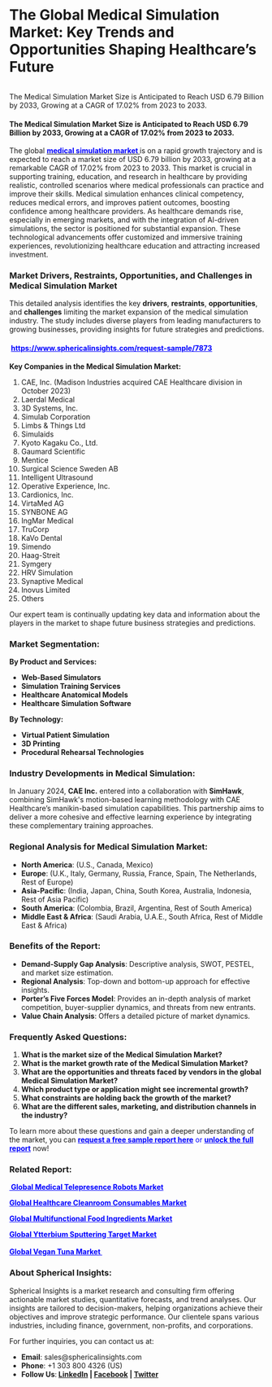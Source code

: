 <div class="wow_read_blog_hdr_img">
<div class="wow_read_blog_hdr_img_innr">
<h1>The Global Medical Simulation Market: Key Trends and Opportunities Shaping Healthcare&rsquo;s Future</h1>
</div>
<div class="wow_main_float_head_img"><img src="https://www.vevioz.com/upload/photos/2025/01/Z8NYTHQitPDtNOU6lMDk_27_42bd4b6d00ceb50fb6cac3d78b372325_image.jpg" alt="" /></div>
</div>
<div class="read-blog-container">
<div class="read-blog-desc">
<p class="mb-0">The Medical Simulation Market Size is Anticipated to Reach USD 6.79 Billion by 2033, Growing at a CAGR of 17.02% from 2023 to 2033.</p>
</div>
<div class="read-content">
<div class="markdown prose w-full break-words dark:prose-invert light">
<h4><strong>The Medical Simulation Market Size is Anticipated to Reach USD 6.79 Billion by 2033, Growing at a CAGR of 17.02% from 2023 to 2033.</strong></h4>
<p>The global&nbsp;<a href="https://www.sphericalinsights.com/reports/medical-simulation-market" target="_blank" rel="noopener"><strong><span style="color: #0000ff;">medical simulation market</span>&nbsp;</strong></a>is on a rapid growth trajectory and is expected to reach a market size of USD 6.79 billion by 2033, growing at a remarkable CAGR of 17.02% from 2023 to 2033. This market is crucial in supporting training, education, and research in healthcare by providing realistic, controlled scenarios where medical professionals can practice and improve their skills. Medical simulation enhances clinical competency, reduces medical errors, and improves patient outcomes, boosting confidence among healthcare providers. As healthcare demands rise, especially in emerging markets, and with the integration of AI-driven simulations, the sector is positioned for substantial expansion. These technological advancements offer customized and immersive training experiences, revolutionizing healthcare education and attracting increased investment.</p>
<h3><strong>Market Drivers, Restraints, Opportunities, and Challenges in Medical Simulation Market</strong></h3>
<p>This detailed analysis identifies the key&nbsp;<strong>drivers</strong>,&nbsp;<strong>restraints</strong>,&nbsp;<strong>opportunities</strong>, and&nbsp;<strong>challenges</strong>&nbsp;limiting the market expansion of the medical simulation industry. The study includes diverse players from leading manufacturers to growing businesses, providing insights for future strategies and predictions.</p>
<h4><span style="color: #0000ff;"><strong>&nbsp;<a style="color: #0000ff;" href="https://www.sphericalinsights.com/request-sample/7873" rel="nofollow">https://www.sphericalinsights.com/request-sample/7873</a></strong></span></h4>
<p><strong>Key Companies in the Medical Simulation Market:</strong></p>
<ol>
<li>CAE, Inc. (Madison Industries acquired CAE Healthcare division in October 2023)</li>
<li>Laerdal Medical</li>
<li>3D Systems, Inc.</li>
<li>Simulab Corporation</li>
<li>Limbs &amp; Things Ltd</li>
<li>Simulaids</li>
<li>Kyoto Kagaku Co., Ltd.</li>
<li>Gaumard Scientific</li>
<li>Mentice</li>
<li>Surgical Science Sweden AB</li>
<li>Intelligent Ultrasound</li>
<li>Operative Experience, Inc.</li>
<li>Cardionics, Inc.</li>
<li>VirtaMed AG</li>
<li>SYNBONE AG</li>
<li>IngMar Medical</li>
<li>TruCorp</li>
<li>KaVo Dental</li>
<li>Simendo</li>
<li>Haag-Streit</li>
<li>Symgery</li>
<li>HRV Simulation</li>
<li>Synaptive Medical</li>
<li>Inovus Limited</li>
<li>Others</li>
</ol>
<p>Our expert team is continually updating key data and information about the players in the market to shape future business strategies and predictions.</p>
<h3><strong>Market Segmentation:</strong></h3>
<p><strong>By Product and Services:</strong></p>
<ul>
<li><strong>Web-Based Simulators</strong></li>
<li><strong>Simulation Training Services</strong></li>
<li><strong>Healthcare Anatomical Models</strong></li>
<li><strong>Healthcare Simulation Software</strong></li>
</ul>
<p><strong>By Technology:</strong></p>
<ul>
<li><strong>Virtual Patient Simulation</strong></li>
<li><strong>3D Printing</strong></li>
<li><strong>Procedural Rehearsal Technologies</strong></li>
</ul>
<h3><strong>Industry Developments in Medical Simulation:</strong></h3>
<p>In January 2024,&nbsp;<strong>CAE Inc.</strong>&nbsp;entered into a collaboration with&nbsp;<strong>SimHawk</strong>, combining SimHawk's motion-based learning methodology with CAE Healthcare&rsquo;s manikin-based simulation capabilities. This partnership aims to deliver a more cohesive and effective learning experience by integrating these complementary training approaches.</p>
<h3><strong>Regional Analysis for Medical Simulation Market:</strong></h3>
<ul>
<li><strong>North America</strong>: (U.S., Canada, Mexico)</li>
<li><strong>Europe</strong>: (U.K., Italy, Germany, Russia, France, Spain, The Netherlands, Rest of Europe)</li>
<li><strong>Asia-Pacific</strong>: (India, Japan, China, South Korea, Australia, Indonesia, Rest of Asia Pacific)</li>
<li><strong>South America</strong>: (Colombia, Brazil, Argentina, Rest of South America)</li>
<li><strong>Middle East &amp; Africa</strong>: (Saudi Arabia, U.A.E., South Africa, Rest of Middle East &amp; Africa)</li>
</ul>
<h3><strong>Benefits of the Report:</strong></h3>
<ul>
<li><strong>Demand-Supply Gap Analysis</strong>: Descriptive analysis, SWOT, PESTEL, and market size estimation.</li>
<li><strong>Regional Analysis</strong>: Top-down and bottom-up approach for effective insights.</li>
<li><strong>Porter&rsquo;s Five Forces Model</strong>: Provides an in-depth analysis of market competition, buyer-supplier dynamics, and threats from new entrants.</li>
<li><strong>Value Chain Analysis</strong>: Offers a detailed picture of market dynamics.</li>
</ul>
<h3><strong>Frequently Asked Questions:</strong></h3>
<ol>
<li><strong>What is the market size of the Medical Simulation Market?</strong></li>
<li><strong>What is the market growth rate of the Medical Simulation Market?</strong></li>
<li><strong>What are the opportunities and threats faced by vendors in the global Medical Simulation Market?</strong></li>
<li><strong>Which product type or application might see incremental growth?</strong></li>
<li><strong>What constraints are holding back the growth of the market?</strong></li>
<li><strong>What are the different sales, marketing, and distribution channels in the industry?</strong></li>
</ol>
<p>To learn more about these questions and gain a deeper understanding of the market, you can&nbsp;<span style="color: #0000ff;"><strong><a style="color: #0000ff;" href="https://www.sphericalinsights.com/request-sample/7873" target="_new" rel="noopener">request a free sample report here</a></strong>&nbsp;or&nbsp;<strong><a style="color: #0000ff;" href="https://www.sphericalinsights.com/reports/medical-simulation-market" target="_new" rel="noopener">unlock the full report</a></strong></span>&nbsp;now!</p>
<h3><strong>Related Report:</strong></h3>
<p><span style="color: #0000ff;"><strong><a style="color: #0000ff;" href="https://www.globenewswire.com/news-release/2024/09/04/2940179/0/en/Global-Medical-Telepresence-Robots-Market-Size-To-Worth-USD-315-56-Million-By-2033-l-CAGR-Of-17-06.html" target="_blank" rel="noopener">&nbsp;Global Medical Telepresence Robots Market</a></strong></span></p>
<p><span style="color: #0000ff;"><strong><a style="color: #0000ff;" href="https://www.globenewswire.com/news-release/2024/08/29/2937577/0/en/Global-Healthcare-Cleanroom-Consumables-Market-Size-To-Worth-USD-16-9-Billion-By-2033-CAGR-Of-5-28.html" target="_blank" rel="noopener">Global Healthcare Cleanroom Consumables Market</a></strong></span></p>
<p><span style="color: #0000ff;"><strong><a style="color: #0000ff;" href="https://www.globenewswire.com/news-release/2024/08/26/2935788/0/en/Global-Multifunctional-Food-Ingredients-Market-Size-To-Worth-USD-36-72-Billion-By-2033-CAGR-Of-7-5.html" target="_blank" rel="noopener">Global Multifunctional Food Ingredients Market</a></strong></span></p>
<span style="color: #0000ff;"><strong><a style="color: #0000ff;" href="https://www.sphericalinsights.jp/reports/ytterbium-sputtering-target-market" target="_blank" rel="noopener">Global Ytterbium Sputtering Target Market</a></strong></span></div>
<div class="markdown prose w-full break-words dark:prose-invert light"><span style="color: #0000ff;">&nbsp;</span></div>
<div class="markdown prose w-full break-words dark:prose-invert light"><span style="color: #0000ff;"><strong><a style="color: #0000ff;" href="https://www.sphericalinsights.jp/reports/vegan-tuna-market" target="_blank" rel="noopener">Global Vegan Tuna Market&nbsp;</a></strong></span>
<h3><strong>About Spherical Insights:</strong></h3>
<p>Spherical Insights is a market research and consulting firm offering actionable market studies, quantitative forecasts, and trend analyses. Our insights are tailored to decision-makers, helping organizations achieve their objectives and improve strategic performance. Our clientele spans various industries, including finance, government, non-profits, and corporations.</p>
<p>For further inquiries, you can contact us at:</p>
<ul>
<li><strong>Email</strong>:&nbsp;<a rel="noopener">sales@sphericalinsights.com</a></li>
<li><strong>Phone</strong>: +1 303 800 4326 (US)</li>
<li><strong>Follow Us</strong>:<strong>&nbsp;<a href="https://www.linkedin.com/" target="_new" rel="noopener">LinkedIn</a>&nbsp;|&nbsp;<a href="https://www.facebook.com/" target="_new" rel="noopener">Facebook</a>&nbsp;|&nbsp;<a href="https://www.twitter.com/" target="_new" rel="noopener">Twitter</a></strong></li>
</ul>
</div>
</div>
</div>
